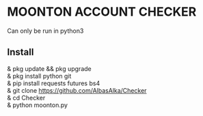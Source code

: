 # MOONTON ACCOUNT CHECKER

Can only be run in python3

## Install

& pkg update && pkg upgrade<br/>
& pkg install python git<br/>
& pip install requests futures bs4<br/>
& git clone https://github.com/AlbasAlka/Checker<br/>
& cd Checker<br/>
& python moonton.py<br/>
